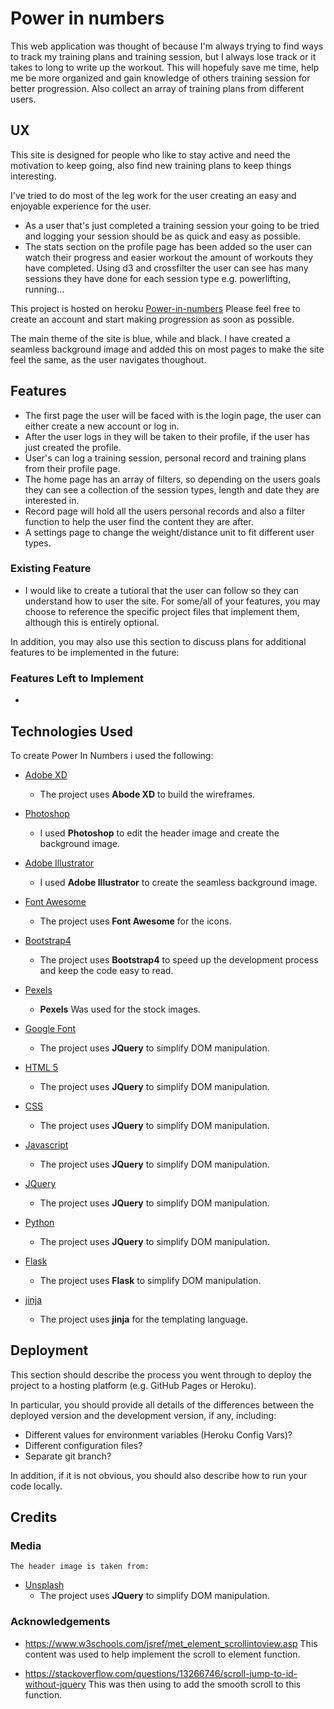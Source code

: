 # Power in numbers

This web application was thought of because I'm always trying to find ways to track my training plans and training session, but I always lose track or it takes to long to write up the workout. This will hopefuly save me time, help me be more organized and gain knowledge of others training session for better progression. Also collect an array of training plans from different users.
 
## UX
 
This site is designed for people who like to stay active and need the motivation to keep going, also find new training plans to keep things interesting.

I've tried to do most of the leg work for the user creating an easy and enjoyable experience for the user.
- As a user that's just completed a training session your going to be tried and logging your session should be as quick and easy as possible.
- The stats section on the profile page has been added so the user can watch their progress and easier workout the amount of workouts they have completed. Using d3 and crossfilter the user can see has many sessions they have done for each session type e.g. powerlifting, running...

This project is hosted on heroku [Power-in-numbers](https://power-in-numbers.herokuapp.com/login) Please feel free to create an account and start making progression as soon as possible.

The main theme of the site is blue, while and black. I have created a seamless background image and added this on most pages to make the site feel the same, as the user navigates thoughout. 

## Features

- The first page the user will be faced with is the login page, the user can either create a new account or log in.
- After the user logs in they will be taken to their profile, if the user has just created the profile.
- User's can log a training session, personal record and training plans from their profile page.
- The home page has an array of filters, so depending on the users goals they can see a collection of the session types, length and date they are interested in.
- Record page will hold all the users personal records and also a filter function to help the user find the content they are after.
- A settings page to change the weight/distance unit to fit different user types. 
 
### Existing Feature
- I would like to create a tutioral that the user can follow so they can understand how to user the site.
For some/all of your features, you may choose to reference the specific project files that implement them, although this is entirely optional.

In addition, you may also use this section to discuss plans for additional features to be implemented in the future:

### Features Left to Implement
- 

## Technologies Used

To create Power In Numbers i used the following:

- [Adobe XD](https://jquery.com)
    - The project uses **Abode XD** to build the wireframes.

- [Photoshop](https://jquery.com)
    - I used **Photoshop** to edit the header image and create the background image.

- [Adobe Illustrator](https://jquery.com)
    - I used **Adobe Illustrator** to create the seamless background image.

- [Font Awesome](https://jquery.com)
    - The project uses **Font Awesome** for the icons.

- [Bootstrap4](https://jquery.com)
    - The project uses **Bootstrap4** to speed up the development process and keep the code easy to read.

- [Pexels](https://jquery.com)
    - **Pexels** Was used for the stock images.

- [Google Font](https://jquery.com)
    - The project uses **JQuery** to simplify DOM manipulation.

- [HTML 5](https://jquery.com)
    - The project uses **JQuery** to simplify DOM manipulation.

- [CSS](https://jquery.com)
    - The project uses **JQuery** to simplify DOM manipulation.

- [Javascript](https://jquery.com)
    - The project uses **JQuery** to simplify DOM manipulation.

- [JQuery](https://jquery.com)
    - The project uses **JQuery** to simplify DOM manipulation.

- [Python](https://jquery.com)
    - The project uses **JQuery** to simplify DOM manipulation.

- [Flask](https://www.fullstackpython.com/flask.html)
    - The project uses **Flask** to simplify DOM manipulation.

- [jinja](https://jquery.com)
    - The project uses **jinja** for the templating language.


## Deployment

This section should describe the process you went through to deploy the project to a hosting platform (e.g. GitHub Pages or Heroku).

In particular, you should provide all details of the differences between the deployed version and the development version, if any, including:
- Different values for environment variables (Heroku Config Vars)?
- Different configuration files?
- Separate git branch?

In addition, if it is not obvious, you should also describe how to run your code locally.


## Credits


### Media
    The header image is taken from:
- [Unsplash](https://jquery.com)
    - The project uses **JQuery** to simplify DOM manipulation.


### Acknowledgements

- https://www.w3schools.com/jsref/met_element_scrollintoview.asp
This content was used to help implement the scroll to element function.

- https://stackoverflow.com/questions/13266746/scroll-jump-to-id-without-jquery
This was then using to add the smooth scroll to this function.
